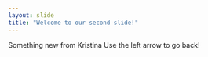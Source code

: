 ```yaml
---
layout: slide
title: "Welcome to our second slide!"
---
```

Something new from Kristina
Use the left arrow to go back!
